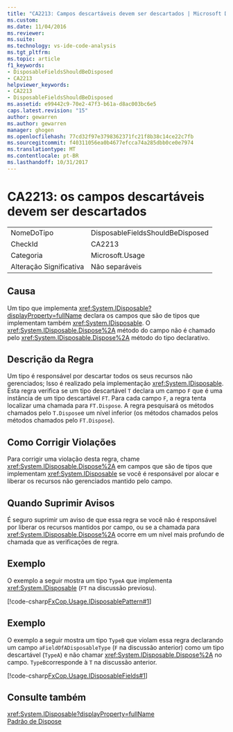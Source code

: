 ```yaml
---
title: "CA2213: Campos descartáveis devem ser descartados | Microsoft Docs"
ms.custom: 
ms.date: 11/04/2016
ms.reviewer: 
ms.suite: 
ms.technology: vs-ide-code-analysis
ms.tgt_pltfrm: 
ms.topic: article
f1_keywords:
- DisposableFieldsShouldBeDisposed
- CA2213
helpviewer_keywords:
- CA2213
- DisposableFieldsShouldBeDisposed
ms.assetid: e99442c9-70e2-47f3-b61a-d8ac003bc6e5
caps.latest.revision: "15"
author: gewarren
ms.author: gewarren
manager: ghogen
ms.openlocfilehash: 77cd32f97e3798362371fc21f8b38c14ce22c7fb
ms.sourcegitcommit: f40311056ea0b4677efcca74a285dbb0ce0e7974
ms.translationtype: MT
ms.contentlocale: pt-BR
ms.lasthandoff: 10/31/2017
---
```

# <a name="ca2213-disposable-fields-should-be-disposed"></a>CA2213: os campos descartáveis devem ser descartados
|||  
|-|-|  
|NomeDoTipo|DisposableFieldsShouldBeDisposed|  
|CheckId|CA2213|  
|Categoria|Microsoft.Usage|  
|Alteração Significativa|Não separáveis|  
  
## <a name="cause"></a>Causa  
 Um tipo que implementa <xref:System.IDisposable?displayProperty=fullName> declara os campos que são de tipos que implementam também <xref:System.IDisposable>. O <xref:System.IDisposable.Dispose%2A> método do campo não é chamado pelo <xref:System.IDisposable.Dispose%2A> método do tipo declarativo.  
  
## <a name="rule-description"></a>Descrição da Regra  
 Um tipo é responsável por descartar todos os seus recursos não gerenciados; Isso é realizado pela implementação <xref:System.IDisposable>. Esta regra verifica se um tipo descartável `T` declara um campo `F` que é uma instância de um tipo descartável `FT`. Para cada campo `F`, a regra tenta localizar uma chamada para `FT.Dispose`. A regra pesquisará os métodos chamados pelo `T.Dispose`e um nível inferior (os métodos chamados pelos métodos chamados pelo `FT.Dispose`).  
  
## <a name="how-to-fix-violations"></a>Como Corrigir Violações  
 Para corrigir uma violação desta regra, chame <xref:System.IDisposable.Dispose%2A> em campos que são de tipos que implementam <xref:System.IDisposable> se você é responsável por alocar e liberar os recursos não gerenciados mantido pelo campo.  
  
## <a name="when-to-suppress-warnings"></a>Quando Suprimir Avisos  
 É seguro suprimir um aviso de que essa regra se você não é responsável por liberar os recursos mantidos por campo, ou se a chamada para <xref:System.IDisposable.Dispose%2A> ocorre em um nível mais profundo de chamada que as verificações de regra.  
  
## <a name="example"></a>Exemplo  
 O exemplo a seguir mostra um tipo `TypeA` que implementa <xref:System.IDisposable> (`FT` na discussão previosu).  
  
 [!code-csharp[FxCop.Usage.IDisposablePattern#1](../code-quality/codesnippet/CSharp/ca2213-disposable-fields-should-be-disposed_1.cs)]  
  
## <a name="example"></a>Exemplo  
 O exemplo a seguir mostra um tipo `TypeB` que violam essa regra declarando um campo `aFieldOfADisposableType` (`F` na discussão anterior) como um tipo descartável (`TypeA`) e não chamar <xref:System.IDisposable.Dispose%2A> no campo. `TypeB`corresponde à `T` na discussão anterior.  
  
 [!code-csharp[FxCop.Usage.IDisposableFields#1](../code-quality/codesnippet/CSharp/ca2213-disposable-fields-should-be-disposed_2.cs)]  
  
## <a name="see-also"></a>Consulte também  
 <xref:System.IDisposable?displayProperty=fullName>   
 [Padrão de Dispose](/dotnet/standard/design-guidelines/dispose-pattern)